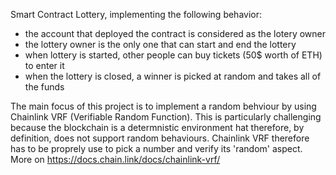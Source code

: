 Smart Contract Lottery, implementing the following behavior:

- the account that deployed the contract is considered as the lotery owner
- the lottery owner is the only one that can start and end the lottery
- when lottery is started, other people can buy tickets (50$ worth of ETH) to enter it
- when the lottery is closed, a winner is picked at random and takes all of the funds

The main focus of this project is to implement a random behviour by using Chainlink VRF (Verifiable Random Function). This is particularly challenging because the blockchain is a determnistic environment hat therefore, by definition, does not support random behaviours. Chainlink VRF therefore has to be proprely use to pick a number and verify its 'random' aspect. More on https://docs.chain.link/docs/chainlink-vrf/
